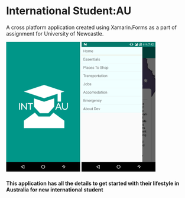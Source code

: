 # International Student:AU
A cross platform application created using Xamarin.Forms as a part of assignment for University of Newcastle.

<img src="https://raw.githubusercontent.com/asangam/IntStdAU/master/splash.png" height="350px" width="200px"  alt="splash">
<img src="https://raw.githubusercontent.com/asangam/IntStdAU/master/navmenu.png" height="350px" width="200px" alt="navigation menu"
>
<h4> This application has all the details to get started with their lifestyle in Australia for new international student<h4>